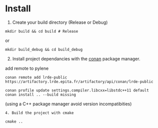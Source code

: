 # Install

1. Create your build directory (Release or Debug)

```
mkdir build && cd build # Release
```

or

```
mkdir build_debug && cd build_debug
```

2. Install project dependancies with the [conan](https://docs.conan.io/en/latest/introduction.html) package manager.

add remote to pylene

```
conan remote add lrde-public https://artifactory.lrde.epita.fr/artifactory/api/conan/lrde-public
```

```
conan profile update settings.compiler.libcxx=libstdc++11 default
conan install .. --build missing
```

(using a C++ package manager avoid version incompatibities)

    4. Build the project with cmake

```
cmake ..
```
